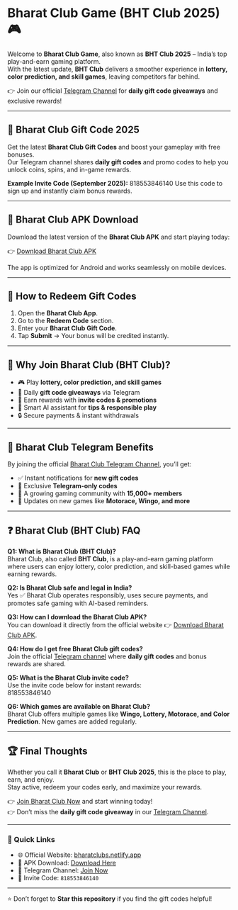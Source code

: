 # Bharat Club Game (BHT Club 2025) 🎮

Welcome to **Bharat Club Game**, also known as **BHT Club 2025** – India’s top play-and-earn gaming platform.  
With the latest update, **BHT Club** delivers a smoother experience in **lottery, color prediction, and skill games**, leaving competitors far behind.  

👉 Join our official [Telegram Channel](https://t.me/bhtclubs) for **daily gift code giveaways** and exclusive rewards!  

---

## 🎁 Bharat Club Gift Code 2025
Get the latest **Bharat Club Gift Codes** and boost your gameplay with free bonuses.  
Our Telegram channel shares **daily gift codes** and promo codes to help you unlock coins, spins, and in-game rewards.  

**Example Invite Code (September 2025):** 
818553846140
Use this code to sign up and instantly claim bonus rewards.  

---

## 📲 Bharat Club APK Download
Download the latest version of the **Bharat Club APK** and start playing today:  

👉 [Download Bharat Club APK](https://bharatclubs.netlify.app/download.html)  

The app is optimized for Android and works seamlessly on mobile devices.  

---

## 🚀 How to Redeem Gift Codes
1. Open the **Bharat Club App**.  
2. Go to the **Redeem Code** section.  
3. Enter your **Bharat Club Gift Code**.  
4. Tap **Submit** → Your bonus will be credited instantly.  

---

## 🔑 Why Join Bharat Club (BHT Club)?
- 🎮 Play **lottery, color prediction, and skill games**  
- 🎁 Daily **gift code giveaways** via Telegram  
- 🤑 Earn rewards with **invite codes & promotions**  
- 🤖 Smart AI assistant for **tips & responsible play**  
- 🔒 Secure payments & instant withdrawals  

---

## 💬 Bharat Club Telegram Benefits
By joining the official [Bharat Club Telegram Channel](https://t.me/bhtclubs), you’ll get:  
- ✅ Instant notifications for **new gift codes**  
- 🎁 Exclusive **Telegram-only codes**  
- 👥 A growing gaming community with **15,000+ members**  
- 📢 Updates on new games like **Motorace, Wingo, and more**  

---

## ❓ Bharat Club (BHT Club) FAQ

**Q1: What is Bharat Club (BHT Club)?**  
Bharat Club, also called **BHT Club**, is a play-and-earn gaming platform where users can enjoy lottery, color prediction, and skill-based games while earning rewards.  

**Q2: Is Bharat Club safe and legal in India?**  
Yes ✅ Bharat Club operates responsibly, uses secure payments, and promotes safe gaming with AI-based reminders.  

**Q3: How can I download the Bharat Club APK?**  
You can download it directly from the official website 👉 [Download Bharat Club APK](https://bharatclubs.netlify.app/download.html).  

**Q4: How do I get free Bharat Club gift codes?**  
Join the official [Telegram channel](https://t.me/bhtclubs) where **daily gift codes** and bonus rewards are shared.  

**Q5: What is the Bharat Club invite code?**  
Use the invite code below for instant rewards:  
818553846140

**Q6: Which games are available on Bharat Club?**  
Bharat Club offers multiple games like **Wingo, Lottery, Motorace, and Color Prediction**. New games are added regularly.  

---

## 🏆 Final Thoughts
Whether you call it **Bharat Club** or **BHT Club 2025**, this is the place to play, earn, and enjoy.  
Stay active, redeem your codes early, and maximize your rewards.  

👉 [Join Bharat Club Now](https://bharatclubs.netlify.app/) and start winning today!  
👉 Don’t miss the **daily gift code giveaway** in our [Telegram Channel](https://t.me/bhtclubs).  

---
### 🔗 Quick Links
- 🌐 Official Website: [bharatclubs.netlify.app](https://bharatclubs.netlify.app/)  
- 📲 APK Download: [Download Here](https://bharatclubs.netlify.app/download.html)  
- 💬 Telegram Channel: [Join Now](https://t.me/bhtclubs)  
- 🎁 Invite Code: `818553846140`  

---

⭐ Don’t forget to **Star this repository** if you find the gift codes helpful!  
